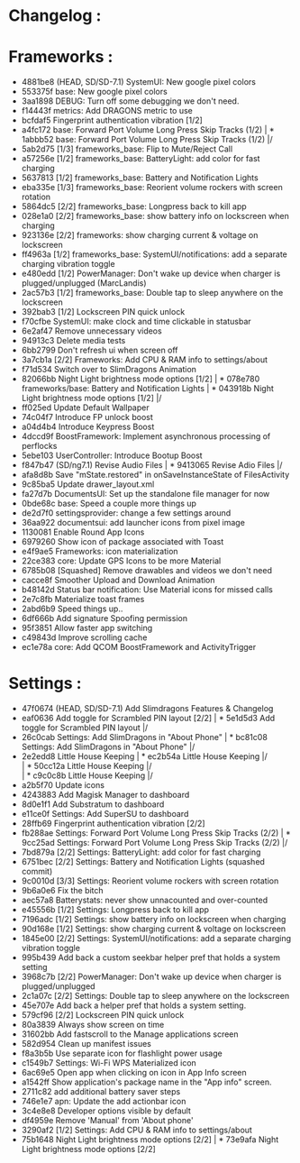 # Changelog :

# Frameworks :

* 4881be8 (HEAD, SD/SD-7.1) SystemUI: New google pixel colors
* 553375f base: New google pixel colors
* 3aa1898 DEBUG: Turn off some debugging we don't need.
* f14443f metrics: Add DRAGONS  metric to use
* bcfdaf5 Fingerprint authentication vibration [1/2]
* a4fc172 base: Forward Port Volume Long Press Skip Tracks (1/2)
| * 1abbb52 base: Forward Port Volume Long Press Skip Tracks (1/2)
|/  
* 5ab2d75 [1/3] frameworks_base: Flip to Mute/Reject Call
* a57256e [1/2] frameworks_base: BatteryLight: add color for fast charging
* 5637813 [1/2] frameworks_base: Battery and Notification Lights
* eba335e [1/3] frameworks_base: Reorient volume rockers with screen rotation
* 5864dc5 [2/2] frameworks_base: Longpress back to kill app
* 028e1a0 [2/2] frameworks_base: show battery info on lockscreen when charging
* 923136e [2/2] frameworks: show charging current & voltage on lockscreen
* ff4963a [1/2] frameworks_base: SystemUI/notifications: add a separate charging vibration toggle
* e480edd [1/2] PowerManager: Don't wake up device when charger is plugged/unplugged (MarcLandis)
* 2ac57b3 [1/2] frameworks_base: Double tap to sleep anywhere on the lockscreen
* 392bab3 [1/2] Lockscreen PIN quick unlock
* f70cfbe SystemUI: make clock and time clickable in statusbar
* 6e2af47 Remove unnecessary videos
* 94913c3 Delete media tests
* 6bb2799 Don't refresh ui when screen off
* 3a7cb1a [2/2] Frameworks: Add CPU & RAM info to settings/about
* f71d534 Switch over to SlimDragons Animation
* 82066bb Night Light brightness mode options [1/2]
| * 078e780 frameworks/base: Battery and Notification Lights
| * 043918b Night Light brightness mode options [1/2]
|/  
* ff025ed Update Default Wallpaper
* 74c04f7 Introduce FP unlock boost
* a04d4b4 Introduce Keypress Boost
* 4dccd9f BoostFramework: Implement asynchronous processing of perflocks
* 5ebe103 UserController: Introduce Bootup Boost
* f847b47 (SD/ng7.1) Revise Audio Files
| * 9413065 Revise Adio Files
|/  
* afa8d8b Save "mState.restored" in onSaveInstanceState of FilesActivity
* 9c85ba5 Update drawer_layout.xml
* fa27d7b DocumentsUI: Set up the standalone file manager for now
* 0bde68c base: Speed a couple more things up
* de2d7f0 settingsprovider: change a few settings around
* 36aa922 documentsui: add launcher icons from pixel image
* 1130081 Enable Round App Icons
* 6979260 Show icon of package associated with Toast
* e4f9ae5 Frameworks: icon materialization
* 22ce383 core: Update GPS Icons to be more Material
* 6785b08 [Squashed] Remove drawables and videos we don't need
* cacce8f Smoother Upload and Download Animation
* b48142d Status bar notification: Use Material icons for missed calls
* 2e7c8fb Materialize toast frames
* 2abd6b9 Speed things up..
* 6df666b Add signature Spoofing permission
* 95f3851 Allow faster app switching
* c49843d     Improve scrolling cache
* ec1e78a core: Add QCOM BoostFramework and ActivityTrigger

# Settings :

* 47f0674 (HEAD, SD/SD-7.1) Add Slimdragons Features & Changelog
* eaf0636 Add toggle for Scrambled PIN layout [2/2]
| * 5e1d5d3 Add toggle for Scrambled PIN layout
|/  
* 26c0cab Settings: Add SlimDragons in "About Phone"
| * bc81c08 Settings: Add SlimDragons in "About Phone"
|/  
* 2e2edd8 Little House Keeping
| * ec2b54a Little House Keeping
|/  
| * 50cc12a Little House Keeping
|/  
| * c9c0c8b Little House Keeping
|/  
* a2b5f70 Update icons
* 4243883 Add Magisk Manager to dashboard
* 8d0e1f1 Add Substratum to dashboard
* e11ce0f Settings: Add SuperSU to dashboard
* 28ffb69 Fingerprint authentication vibration [2/2]
* fb288ae Settings: Forward Port Volume Long Press Skip Tracks (2/2)
| * 9cc25ad Settings: Forward Port Volume Long Press Skip Tracks (2/2)
|/  
* 7bd879a [2/2] Settings: BatteryLight: add color for fast charging
* 6751bec [2/2] Settings: Battery and Notification Lights (squashed commit)
* 9c0010d [3/3] Settings: Reorient volume rockers with screen rotation
* 9b6a0e6 Fix the bitch
* aec57a8 Batterystats: never show unnacounted and over-counted
* e45556b [1/2] Settings: Longpress back to kill app
* 7196adc [1/2] Settings: show battery info on lockscreen when charging
* 90d168e [1/2] Settings: show charging current & voltage on lockscreen
* 1845e00 [2/2] Settings: SystemUI/notifications: add a separate charging vibration toggle
* 995b439 Add back a custom seekbar helper pref that holds a system setting
* 3968c7b [2/2] PowerManager: Don't wake up device when charger is plugged/unplugged
* 2c1a07c [2/2] Settings: Double tap to sleep anywhere on the lockscreen
* 45e707e Add back a helper pref that holds a system setting.
* 579cf96 [2/2] Lockscreen PIN quick unlock
* 80a3839 Always show screen on time
* 31602bb Add fastscroll to the Manage applications screen
* 582d954 Clean up manifest issues
* f8a3b5b Use separate icon for flashlight power usage
* c1549b7 Settings: Wi-Fi WPS Materialized icon
* 6ac69e5 Open app when clicking on icon in App Info screen
* a1542ff Show application's package name in the "App info" screen.
* 2711c82 add additional battery saver steps
* 746e1e7 apn: Update the add actionbar icon
* 3c4e8e8 Developer options visible by default
* df4959e Remove 'Manual' from 'About phone'
* 3290af2 [1/2] Settings: Add CPU & RAM info to settings/about
* 75b1648 Night Light brightness mode options [2/2]
| * 73e9afa Night Light brightness mode options [2/2]

